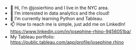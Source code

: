 - 👋 Hi, I’m @josierhino and I live in the NYC area.
- 👀 I’m interested in data analytics and the cloud!
- 🌱 I’m currently learning Python and Tableau.
- 📫 How to reach me is simple, just add me on LinkedIn! https://www.linkedin.com/in/josephine-rhino-9456051ba/
- My Tableau portfolio: https://public.tableau.com/app/profile/josephine.rhino

<!---
josierhino/josierhino is a ✨ special ✨ repository because its `README.md` (this file) appears on your GitHub profile.
You can click the Preview link to take a look at your changes.
--->
